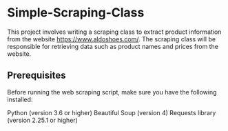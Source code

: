 # Simple-Scraping-Class

This project involves writing a scraping class to extract product information from the website https://www.aldoshoes.com/. 
The scraping class will be responsible for retrieving data such as product names and prices from the website.

## Prerequisites
Before running the web scraping script, make sure you have the following installed:

Python (version 3.6 or higher)
Beautiful Soup (version 4)
Requests library (version 2.25.1 or higher)
